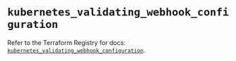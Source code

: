 # `kubernetes_validating_webhook_configuration`

Refer to the Terraform Registry for docs: [`kubernetes_validating_webhook_configuration`](https://registry.terraform.io/providers/hashicorp/kubernetes/2.33.0/docs/resources/validating_webhook_configuration).
